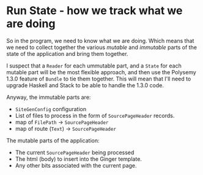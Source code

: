 # Run State - how we track what we are doing

So in the program, we need to know what we are doing.  Which means that we need
to collect together the various *mutable* and *immutable* parts of the state of
the application and bring them together.

I suspect that a `Reader` for each ummutable part, and a `State` for each
mutable part will be the most flexible approach, and then use the Polysemy
1.3.0 feature of `Bundle` to tie them together.  This will mean that I'll need
to upgrade Haskell and Stack to be able to handle the 1.3.0 code.

Anyway, the immutable parts are:

* `SiteGenConfig` configuration
* List of files to process in the form of `SourcePageHeader` records.
* map of `FilePath` -> `SourcePageHeader`
* map of route (`Text`) -> `SourcePageHeader`

The mutable parts of the application:

* The current `SourcePageHeader` being processed
* The html (body) to insert into the Ginger template.
* Any other bits associated with the current page.
